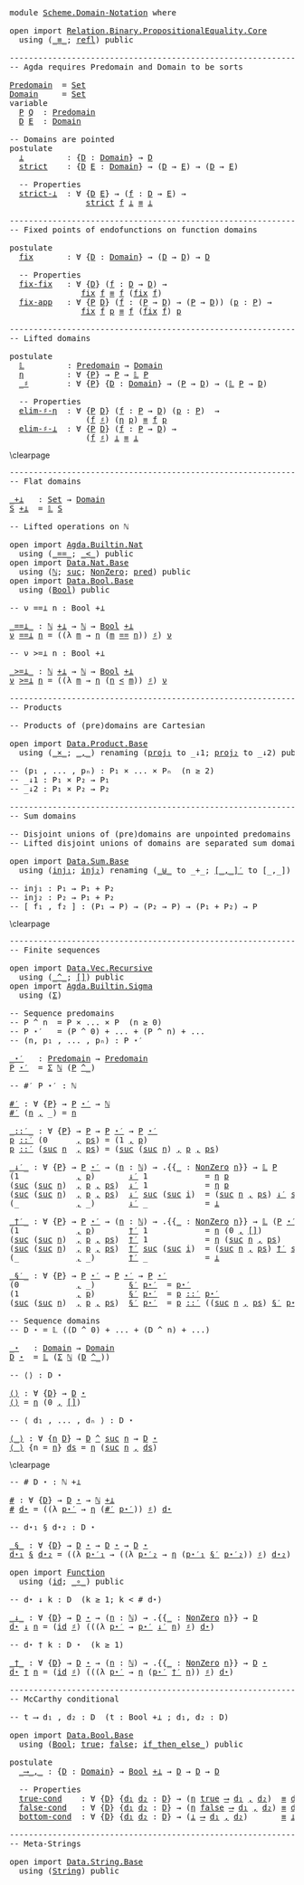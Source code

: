 <pre class="Agda">
<a id="14" class="Keyword">module</a> <a id="21" href="Scheme.Domain-Notation.html" class="Module">Scheme.Domain-Notation</a> <a id="44" class="Keyword">where</a>

<a id="51" class="Keyword">open</a> <a id="56" class="Keyword">import</a> <a id="63" href="Relation.Binary.PropositionalEquality.Core.html" class="Module">Relation.Binary.PropositionalEquality.Core</a>
  <a id="108" class="Keyword">using</a> <a id="114" class="Symbol">(</a><a id="115" href="Agda.Builtin.Equality.html#150" class="Datatype Operator">_≡_</a><a id="118" class="Symbol">;</a> <a id="120" href="Agda.Builtin.Equality.html#207" class="InductiveConstructor">refl</a><a id="124" class="Symbol">)</a> <a id="126" class="Keyword">public</a>

<a id="134" class="Comment">------------------------------------------------------------------------</a>
<a id="207" class="Comment">-- Agda requires Predomain and Domain to be sorts</a>

<a id="Predomain"></a><a id="258" href="Scheme.Domain-Notation.html#258" class="Function">Predomain</a>  <a id="269" class="Symbol">=</a> <a id="271" href="Agda.Primitive.html#388" class="Primitive">Set</a>
<a id="Domain"></a><a id="275" href="Scheme.Domain-Notation.html#275" class="Function">Domain</a>     <a id="286" class="Symbol">=</a> <a id="288" href="Agda.Primitive.html#388" class="Primitive">Set</a>
<a id="292" class="Keyword">variable</a>
  <a id="303" href="Scheme.Domain-Notation.html#303" class="Generalizable">P</a> <a id="305" href="Scheme.Domain-Notation.html#305" class="Generalizable">Q</a>  <a id="308" class="Symbol">:</a> <a id="310" href="Scheme.Domain-Notation.html#258" class="Function">Predomain</a>
  <a id="322" href="Scheme.Domain-Notation.html#322" class="Generalizable">D</a> <a id="324" href="Scheme.Domain-Notation.html#324" class="Generalizable">E</a>  <a id="327" class="Symbol">:</a> <a id="329" href="Scheme.Domain-Notation.html#275" class="Function">Domain</a>

<a id="337" class="Comment">-- Domains are pointed</a>
<a id="360" class="Keyword">postulate</a>
  <a id="⊥"></a><a id="372" href="Scheme.Domain-Notation.html#372" class="Postulate">⊥</a>         <a id="382" class="Symbol">:</a> <a id="384" class="Symbol">{</a><a id="385" href="Scheme.Domain-Notation.html#385" class="Bound">D</a> <a id="387" class="Symbol">:</a> <a id="389" href="Scheme.Domain-Notation.html#275" class="Function">Domain</a><a id="395" class="Symbol">}</a> <a id="397" class="Symbol">→</a> <a id="399" href="Scheme.Domain-Notation.html#385" class="Bound">D</a>
  <a id="strict"></a><a id="403" href="Scheme.Domain-Notation.html#403" class="Postulate">strict</a>    <a id="413" class="Symbol">:</a> <a id="415" class="Symbol">{</a><a id="416" href="Scheme.Domain-Notation.html#416" class="Bound">D</a> <a id="418" href="Scheme.Domain-Notation.html#418" class="Bound">E</a> <a id="420" class="Symbol">:</a> <a id="422" href="Scheme.Domain-Notation.html#275" class="Function">Domain</a><a id="428" class="Symbol">}</a> <a id="430" class="Symbol">→</a> <a id="432" class="Symbol">(</a><a id="433" href="Scheme.Domain-Notation.html#416" class="Bound">D</a> <a id="435" class="Symbol">→</a> <a id="437" href="Scheme.Domain-Notation.html#418" class="Bound">E</a><a id="438" class="Symbol">)</a> <a id="440" class="Symbol">→</a> <a id="442" class="Symbol">(</a><a id="443" href="Scheme.Domain-Notation.html#416" class="Bound">D</a> <a id="445" class="Symbol">→</a> <a id="447" href="Scheme.Domain-Notation.html#418" class="Bound">E</a><a id="448" class="Symbol">)</a>

  <a id="453" class="Comment">-- Properties</a>
  <a id="strict-⊥"></a><a id="469" href="Scheme.Domain-Notation.html#469" class="Postulate">strict-⊥</a>  <a id="479" class="Symbol">:</a> <a id="481" class="Symbol">∀</a> <a id="483" class="Symbol">{</a><a id="484" href="Scheme.Domain-Notation.html#484" class="Bound">D</a> <a id="486" href="Scheme.Domain-Notation.html#486" class="Bound">E</a><a id="487" class="Symbol">}</a> <a id="489" class="Symbol">→</a> <a id="491" class="Symbol">(</a><a id="492" href="Scheme.Domain-Notation.html#492" class="Bound">f</a> <a id="494" class="Symbol">:</a> <a id="496" href="Scheme.Domain-Notation.html#484" class="Bound">D</a> <a id="498" class="Symbol">→</a> <a id="500" href="Scheme.Domain-Notation.html#486" class="Bound">E</a><a id="501" class="Symbol">)</a> <a id="503" class="Symbol">→</a>
                <a id="521" href="Scheme.Domain-Notation.html#403" class="Postulate">strict</a> <a id="528" href="Scheme.Domain-Notation.html#492" class="Bound">f</a> <a id="530" href="Scheme.Domain-Notation.html#372" class="Postulate">⊥</a> <a id="532" href="Agda.Builtin.Equality.html#150" class="Datatype Operator">≡</a> <a id="534" href="Scheme.Domain-Notation.html#372" class="Postulate">⊥</a>

<a id="537" class="Comment">------------------------------------------------------------------------</a>
<a id="610" class="Comment">-- Fixed points of endofunctions on function domains</a>

<a id="664" class="Keyword">postulate</a>
  <a id="fix"></a><a id="676" href="Scheme.Domain-Notation.html#676" class="Postulate">fix</a>       <a id="686" class="Symbol">:</a> <a id="688" class="Symbol">∀</a> <a id="690" class="Symbol">{</a><a id="691" href="Scheme.Domain-Notation.html#691" class="Bound">D</a> <a id="693" class="Symbol">:</a> <a id="695" href="Scheme.Domain-Notation.html#275" class="Function">Domain</a><a id="701" class="Symbol">}</a> <a id="703" class="Symbol">→</a> <a id="705" class="Symbol">(</a><a id="706" href="Scheme.Domain-Notation.html#691" class="Bound">D</a> <a id="708" class="Symbol">→</a> <a id="710" href="Scheme.Domain-Notation.html#691" class="Bound">D</a><a id="711" class="Symbol">)</a> <a id="713" class="Symbol">→</a> <a id="715" href="Scheme.Domain-Notation.html#691" class="Bound">D</a>

  <a id="720" class="Comment">-- Properties</a>
  <a id="fix-fix"></a><a id="736" href="Scheme.Domain-Notation.html#736" class="Postulate">fix-fix</a>   <a id="746" class="Symbol">:</a> <a id="748" class="Symbol">∀</a> <a id="750" class="Symbol">{</a><a id="751" href="Scheme.Domain-Notation.html#751" class="Bound">D</a><a id="752" class="Symbol">}</a> <a id="754" class="Symbol">(</a><a id="755" href="Scheme.Domain-Notation.html#755" class="Bound">f</a> <a id="757" class="Symbol">:</a> <a id="759" href="Scheme.Domain-Notation.html#751" class="Bound">D</a> <a id="761" class="Symbol">→</a> <a id="763" href="Scheme.Domain-Notation.html#751" class="Bound">D</a><a id="764" class="Symbol">)</a> <a id="766" class="Symbol">→</a>
               <a id="783" href="Scheme.Domain-Notation.html#676" class="Postulate">fix</a> <a id="787" href="Scheme.Domain-Notation.html#755" class="Bound">f</a> <a id="789" href="Agda.Builtin.Equality.html#150" class="Datatype Operator">≡</a> <a id="791" href="Scheme.Domain-Notation.html#755" class="Bound">f</a> <a id="793" class="Symbol">(</a><a id="794" href="Scheme.Domain-Notation.html#676" class="Postulate">fix</a> <a id="798" href="Scheme.Domain-Notation.html#755" class="Bound">f</a><a id="799" class="Symbol">)</a>
  <a id="fix-app"></a><a id="803" href="Scheme.Domain-Notation.html#803" class="Postulate">fix-app</a>   <a id="813" class="Symbol">:</a> <a id="815" class="Symbol">∀</a> <a id="817" class="Symbol">{</a><a id="818" href="Scheme.Domain-Notation.html#818" class="Bound">P</a> <a id="820" href="Scheme.Domain-Notation.html#820" class="Bound">D</a><a id="821" class="Symbol">}</a> <a id="823" class="Symbol">(</a><a id="824" href="Scheme.Domain-Notation.html#824" class="Bound">f</a> <a id="826" class="Symbol">:</a> <a id="828" class="Symbol">(</a><a id="829" href="Scheme.Domain-Notation.html#818" class="Bound">P</a> <a id="831" class="Symbol">→</a> <a id="833" href="Scheme.Domain-Notation.html#820" class="Bound">D</a><a id="834" class="Symbol">)</a> <a id="836" class="Symbol">→</a> <a id="838" class="Symbol">(</a><a id="839" href="Scheme.Domain-Notation.html#818" class="Bound">P</a> <a id="841" class="Symbol">→</a> <a id="843" href="Scheme.Domain-Notation.html#820" class="Bound">D</a><a id="844" class="Symbol">))</a> <a id="847" class="Symbol">(</a><a id="848" href="Scheme.Domain-Notation.html#848" class="Bound">p</a> <a id="850" class="Symbol">:</a> <a id="852" href="Scheme.Domain-Notation.html#818" class="Bound">P</a><a id="853" class="Symbol">)</a> <a id="855" class="Symbol">→</a>
               <a id="872" href="Scheme.Domain-Notation.html#676" class="Postulate">fix</a> <a id="876" href="Scheme.Domain-Notation.html#824" class="Bound">f</a> <a id="878" href="Scheme.Domain-Notation.html#848" class="Bound">p</a> <a id="880" href="Agda.Builtin.Equality.html#150" class="Datatype Operator">≡</a> <a id="882" href="Scheme.Domain-Notation.html#824" class="Bound">f</a> <a id="884" class="Symbol">(</a><a id="885" href="Scheme.Domain-Notation.html#676" class="Postulate">fix</a> <a id="889" href="Scheme.Domain-Notation.html#824" class="Bound">f</a><a id="890" class="Symbol">)</a> <a id="892" href="Scheme.Domain-Notation.html#848" class="Bound">p</a>

<a id="895" class="Comment">------------------------------------------------------------------------</a>
<a id="968" class="Comment">-- Lifted domains</a>

<a id="987" class="Keyword">postulate</a>
  <a id="𝕃"></a><a id="999" href="Scheme.Domain-Notation.html#999" class="Postulate">𝕃</a>         <a id="1009" class="Symbol">:</a> <a id="1011" href="Scheme.Domain-Notation.html#258" class="Function">Predomain</a> <a id="1021" class="Symbol">→</a> <a id="1023" href="Scheme.Domain-Notation.html#275" class="Function">Domain</a>
  <a id="η"></a><a id="1032" href="Scheme.Domain-Notation.html#1032" class="Postulate">η</a>         <a id="1042" class="Symbol">:</a> <a id="1044" class="Symbol">∀</a> <a id="1046" class="Symbol">{</a><a id="1047" href="Scheme.Domain-Notation.html#1047" class="Bound">P</a><a id="1048" class="Symbol">}</a> <a id="1050" class="Symbol">→</a> <a id="1052" href="Scheme.Domain-Notation.html#1047" class="Bound">P</a> <a id="1054" class="Symbol">→</a> <a id="1056" href="Scheme.Domain-Notation.html#999" class="Postulate">𝕃</a> <a id="1058" href="Scheme.Domain-Notation.html#1047" class="Bound">P</a>
  <a id="_♯"></a><a id="1062" href="Scheme.Domain-Notation.html#1062" class="Postulate Operator">_♯</a>        <a id="1072" class="Symbol">:</a> <a id="1074" class="Symbol">∀</a> <a id="1076" class="Symbol">{</a><a id="1077" href="Scheme.Domain-Notation.html#1077" class="Bound">P</a><a id="1078" class="Symbol">}</a> <a id="1080" class="Symbol">{</a><a id="1081" href="Scheme.Domain-Notation.html#1081" class="Bound">D</a> <a id="1083" class="Symbol">:</a> <a id="1085" href="Scheme.Domain-Notation.html#275" class="Function">Domain</a><a id="1091" class="Symbol">}</a> <a id="1093" class="Symbol">→</a> <a id="1095" class="Symbol">(</a><a id="1096" href="Scheme.Domain-Notation.html#1077" class="Bound">P</a> <a id="1098" class="Symbol">→</a> <a id="1100" href="Scheme.Domain-Notation.html#1081" class="Bound">D</a><a id="1101" class="Symbol">)</a> <a id="1103" class="Symbol">→</a> <a id="1105" class="Symbol">(</a><a id="1106" href="Scheme.Domain-Notation.html#999" class="Postulate">𝕃</a> <a id="1108" href="Scheme.Domain-Notation.html#1077" class="Bound">P</a> <a id="1110" class="Symbol">→</a> <a id="1112" href="Scheme.Domain-Notation.html#1081" class="Bound">D</a><a id="1113" class="Symbol">)</a>

  <a id="1118" class="Comment">-- Properties</a>
  <a id="elim-♯-η"></a><a id="1134" href="Scheme.Domain-Notation.html#1134" class="Postulate">elim-♯-η</a>  <a id="1144" class="Symbol">:</a> <a id="1146" class="Symbol">∀</a> <a id="1148" class="Symbol">{</a><a id="1149" href="Scheme.Domain-Notation.html#1149" class="Bound">P</a> <a id="1151" href="Scheme.Domain-Notation.html#1151" class="Bound">D</a><a id="1152" class="Symbol">}</a> <a id="1154" class="Symbol">(</a><a id="1155" href="Scheme.Domain-Notation.html#1155" class="Bound">f</a> <a id="1157" class="Symbol">:</a> <a id="1159" href="Scheme.Domain-Notation.html#1149" class="Bound">P</a> <a id="1161" class="Symbol">→</a> <a id="1163" href="Scheme.Domain-Notation.html#1151" class="Bound">D</a><a id="1164" class="Symbol">)</a> <a id="1166" class="Symbol">(</a><a id="1167" href="Scheme.Domain-Notation.html#1167" class="Bound">p</a> <a id="1169" class="Symbol">:</a> <a id="1171" href="Scheme.Domain-Notation.html#1149" class="Bound">P</a><a id="1172" class="Symbol">)</a>  <a id="1175" class="Symbol">→</a>
                <a id="1193" class="Symbol">(</a><a id="1194" href="Scheme.Domain-Notation.html#1155" class="Bound">f</a> <a id="1196" href="Scheme.Domain-Notation.html#1062" class="Postulate Operator">♯</a><a id="1197" class="Symbol">)</a> <a id="1199" class="Symbol">(</a><a id="1200" href="Scheme.Domain-Notation.html#1032" class="Postulate">η</a> <a id="1202" href="Scheme.Domain-Notation.html#1167" class="Bound">p</a><a id="1203" class="Symbol">)</a> <a id="1205" href="Agda.Builtin.Equality.html#150" class="Datatype Operator">≡</a> <a id="1207" href="Scheme.Domain-Notation.html#1155" class="Bound">f</a> <a id="1209" href="Scheme.Domain-Notation.html#1167" class="Bound">p</a>
  <a id="elim-♯-⊥"></a><a id="1213" href="Scheme.Domain-Notation.html#1213" class="Postulate">elim-♯-⊥</a>  <a id="1223" class="Symbol">:</a> <a id="1225" class="Symbol">∀</a> <a id="1227" class="Symbol">{</a><a id="1228" href="Scheme.Domain-Notation.html#1228" class="Bound">P</a> <a id="1230" href="Scheme.Domain-Notation.html#1230" class="Bound">D</a><a id="1231" class="Symbol">}</a> <a id="1233" class="Symbol">(</a><a id="1234" href="Scheme.Domain-Notation.html#1234" class="Bound">f</a> <a id="1236" class="Symbol">:</a> <a id="1238" href="Scheme.Domain-Notation.html#1228" class="Bound">P</a> <a id="1240" class="Symbol">→</a> <a id="1242" href="Scheme.Domain-Notation.html#1230" class="Bound">D</a><a id="1243" class="Symbol">)</a> <a id="1245" class="Symbol">→</a>
                <a id="1263" class="Symbol">(</a><a id="1264" href="Scheme.Domain-Notation.html#1234" class="Bound">f</a> <a id="1266" href="Scheme.Domain-Notation.html#1062" class="Postulate Operator">♯</a><a id="1267" class="Symbol">)</a> <a id="1269" href="Scheme.Domain-Notation.html#372" class="Postulate">⊥</a> <a id="1271" href="Agda.Builtin.Equality.html#150" class="Datatype Operator">≡</a> <a id="1273" href="Scheme.Domain-Notation.html#372" class="Postulate">⊥</a>
</pre>
\clearpage
<pre class="Agda">
<a id="1310" class="Comment">------------------------------------------------------------------------</a>
<a id="1383" class="Comment">-- Flat domains</a>

<a id="_+⊥"></a><a id="1400" href="Scheme.Domain-Notation.html#1400" class="Function Operator">_+⊥</a>   <a id="1406" class="Symbol">:</a> <a id="1408" href="Agda.Primitive.html#388" class="Primitive">Set</a> <a id="1412" class="Symbol">→</a> <a id="1414" href="Scheme.Domain-Notation.html#275" class="Function">Domain</a>
<a id="1421" href="Scheme.Domain-Notation.html#1421" class="Bound">S</a> <a id="1423" href="Scheme.Domain-Notation.html#1400" class="Function Operator">+⊥</a>  <a id="1427" class="Symbol">=</a> <a id="1429" href="Scheme.Domain-Notation.html#999" class="Postulate">𝕃</a> <a id="1431" href="Scheme.Domain-Notation.html#1421" class="Bound">S</a>

<a id="1434" class="Comment">-- Lifted operations on ℕ</a>

<a id="1461" class="Keyword">open</a> <a id="1466" class="Keyword">import</a> <a id="1473" href="Agda.Builtin.Nat.html" class="Module">Agda.Builtin.Nat</a>
  <a id="1492" class="Keyword">using</a> <a id="1498" class="Symbol">(</a><a id="1499" href="Agda.Builtin.Nat.html#631" class="Primitive Operator">_==_</a><a id="1503" class="Symbol">;</a> <a id="1505" href="Agda.Builtin.Nat.html#757" class="Primitive Operator">_&lt;_</a><a id="1508" class="Symbol">)</a> <a id="1510" class="Keyword">public</a>
<a id="1517" class="Keyword">open</a> <a id="1522" class="Keyword">import</a> <a id="1529" href="Data.Nat.Base.html" class="Module">Data.Nat.Base</a>
  <a id="1545" class="Keyword">using</a> <a id="1551" class="Symbol">(</a><a id="1552" href="Agda.Builtin.Nat.html#203" class="Datatype">ℕ</a><a id="1553" class="Symbol">;</a> <a id="1555" href="Agda.Builtin.Nat.html#234" class="InductiveConstructor">suc</a><a id="1558" class="Symbol">;</a> <a id="1560" href="Data.Nat.Base.html#3266" class="Record">NonZero</a><a id="1567" class="Symbol">;</a> <a id="1569" href="Data.Nat.Base.html#5272" class="Function">pred</a><a id="1573" class="Symbol">)</a> <a id="1575" class="Keyword">public</a>
<a id="1582" class="Keyword">open</a> <a id="1587" class="Keyword">import</a> <a id="1594" href="Data.Bool.Base.html" class="Module">Data.Bool.Base</a>
  <a id="1611" class="Keyword">using</a> <a id="1617" class="Symbol">(</a><a id="1618" href="Agda.Builtin.Bool.html#173" class="Datatype">Bool</a><a id="1622" class="Symbol">)</a> <a id="1624" class="Keyword">public</a>

<a id="1632" class="Comment">-- ν ==⊥ n : Bool +⊥</a>

<a id="_==⊥_"></a><a id="1654" href="Scheme.Domain-Notation.html#1654" class="Function Operator">_==⊥_</a> <a id="1660" class="Symbol">:</a> <a id="1662" href="Agda.Builtin.Nat.html#203" class="Datatype">ℕ</a> <a id="1664" href="Scheme.Domain-Notation.html#1400" class="Function Operator">+⊥</a> <a id="1667" class="Symbol">→</a> <a id="1669" href="Agda.Builtin.Nat.html#203" class="Datatype">ℕ</a> <a id="1671" class="Symbol">→</a> <a id="1673" href="Agda.Builtin.Bool.html#173" class="Datatype">Bool</a> <a id="1678" href="Scheme.Domain-Notation.html#1400" class="Function Operator">+⊥</a>
<a id="1681" href="Scheme.Domain-Notation.html#1681" class="Bound">ν</a> <a id="1683" href="Scheme.Domain-Notation.html#1654" class="Function Operator">==⊥</a> <a id="1687" href="Scheme.Domain-Notation.html#1687" class="Bound">n</a> <a id="1689" class="Symbol">=</a> <a id="1691" class="Symbol">((λ</a> <a id="1695" href="Scheme.Domain-Notation.html#1695" class="Bound">m</a> <a id="1697" class="Symbol">→</a> <a id="1699" href="Scheme.Domain-Notation.html#1032" class="Postulate">η</a> <a id="1701" class="Symbol">(</a><a id="1702" href="Scheme.Domain-Notation.html#1695" class="Bound">m</a> <a id="1704" href="Agda.Builtin.Nat.html#631" class="Primitive Operator">==</a> <a id="1707" href="Scheme.Domain-Notation.html#1687" class="Bound">n</a><a id="1708" class="Symbol">))</a> <a id="1711" href="Scheme.Domain-Notation.html#1062" class="Postulate Operator">♯</a><a id="1712" class="Symbol">)</a> <a id="1714" href="Scheme.Domain-Notation.html#1681" class="Bound">ν</a>

<a id="1717" class="Comment">-- ν &gt;=⊥ n : Bool +⊥</a>

<a id="_&gt;=⊥_"></a><a id="1739" href="Scheme.Domain-Notation.html#1739" class="Function Operator">_&gt;=⊥_</a> <a id="1745" class="Symbol">:</a> <a id="1747" href="Agda.Builtin.Nat.html#203" class="Datatype">ℕ</a> <a id="1749" href="Scheme.Domain-Notation.html#1400" class="Function Operator">+⊥</a> <a id="1752" class="Symbol">→</a> <a id="1754" href="Agda.Builtin.Nat.html#203" class="Datatype">ℕ</a> <a id="1756" class="Symbol">→</a> <a id="1758" href="Agda.Builtin.Bool.html#173" class="Datatype">Bool</a> <a id="1763" href="Scheme.Domain-Notation.html#1400" class="Function Operator">+⊥</a>
<a id="1766" href="Scheme.Domain-Notation.html#1766" class="Bound">ν</a> <a id="1768" href="Scheme.Domain-Notation.html#1739" class="Function Operator">&gt;=⊥</a> <a id="1772" href="Scheme.Domain-Notation.html#1772" class="Bound">n</a> <a id="1774" class="Symbol">=</a> <a id="1776" class="Symbol">((λ</a> <a id="1780" href="Scheme.Domain-Notation.html#1780" class="Bound">m</a> <a id="1782" class="Symbol">→</a> <a id="1784" href="Scheme.Domain-Notation.html#1032" class="Postulate">η</a> <a id="1786" class="Symbol">(</a><a id="1787" href="Scheme.Domain-Notation.html#1772" class="Bound">n</a> <a id="1789" href="Agda.Builtin.Nat.html#757" class="Primitive Operator">&lt;</a> <a id="1791" href="Scheme.Domain-Notation.html#1780" class="Bound">m</a><a id="1792" class="Symbol">))</a> <a id="1795" href="Scheme.Domain-Notation.html#1062" class="Postulate Operator">♯</a><a id="1796" class="Symbol">)</a> <a id="1798" href="Scheme.Domain-Notation.html#1766" class="Bound">ν</a>

<a id="1801" class="Comment">------------------------------------------------------------------------</a>
<a id="1874" class="Comment">-- Products</a>

<a id="1887" class="Comment">-- Products of (pre)domains are Cartesian</a>

<a id="1930" class="Keyword">open</a> <a id="1935" class="Keyword">import</a> <a id="1942" href="Data.Product.Base.html" class="Module">Data.Product.Base</a>
  <a id="1962" class="Keyword">using</a> <a id="1968" class="Symbol">(</a><a id="1969" href="Data.Product.Base.html#1618" class="Function Operator">_×_</a><a id="1972" class="Symbol">;</a> <a id="1974" href="Agda.Builtin.Sigma.html#235" class="InductiveConstructor Operator">_,_</a><a id="1977" class="Symbol">)</a> <a id="1979" class="Keyword">renaming</a> <a id="1988" class="Symbol">(</a><a id="1989" href="Data.Product.Base.html#636" class="Field">proj₁</a> <a id="1995" class="Symbol">to</a> <a id="1998" class="Field">_↓1</a><a id="2001" class="Symbol">;</a> <a id="2003" href="Data.Product.Base.html#650" class="Field">proj₂</a> <a id="2009" class="Symbol">to</a> <a id="2012" class="Field">_↓2</a><a id="2015" class="Symbol">)</a> <a id="2017" class="Keyword">public</a>

<a id="2025" class="Comment">-- (p₁ , ... , pₙ) : P₁ × ... × Pₙ  (n ≥ 2)</a>
<a id="2069" class="Comment">-- _↓1 : P₁ × P₂ → P₁</a>
<a id="2091" class="Comment">-- _↓2 : P₁ × P₂ → P₂</a>

<a id="2114" class="Comment">------------------------------------------------------------------------</a>
<a id="2187" class="Comment">-- Sum domains</a>

<a id="2203" class="Comment">-- Disjoint unions of (pre)domains are unpointed predomains</a>
<a id="2263" class="Comment">-- Lifted disjoint unions of domains are separated sum domains</a>

<a id="2327" class="Keyword">open</a> <a id="2332" class="Keyword">import</a> <a id="2339" href="Data.Sum.Base.html" class="Module">Data.Sum.Base</a>
  <a id="2355" class="Keyword">using</a> <a id="2361" class="Symbol">(</a><a id="2362" href="Data.Sum.Base.html#675" class="InductiveConstructor">inj₁</a><a id="2366" class="Symbol">;</a> <a id="2368" href="Data.Sum.Base.html#700" class="InductiveConstructor">inj₂</a><a id="2372" class="Symbol">)</a> <a id="2374" class="Keyword">renaming</a> <a id="2383" class="Symbol">(</a><a id="2384" href="Data.Sum.Base.html#625" class="Datatype Operator">_⊎_</a> <a id="2388" class="Symbol">to</a> <a id="2391" class="Datatype Operator">_+_</a><a id="2394" class="Symbol">;</a> <a id="2396" href="Data.Sum.Base.html#980" class="Function Operator">[_,_]′</a> <a id="2403" class="Symbol">to</a> <a id="2406" class="Function Operator">[_,_]</a><a id="2411" class="Symbol">)</a> <a id="2413" class="Keyword">public</a>

<a id="2421" class="Comment">-- inj₁ : P₁ → P₁ + P₂</a>
<a id="2444" class="Comment">-- inj₂ : P₂ → P₁ + P₂</a>
<a id="2467" class="Comment">-- [ f₁ , f₂ ] : (P₁ → P) → (P₂ → P) → (P₁ + P₂) → P</a>
</pre>
\clearpage
<pre class="Agda">
<a id="2555" class="Comment">------------------------------------------------------------------------</a>
<a id="2628" class="Comment">-- Finite sequences</a>

<a id="2649" class="Keyword">open</a> <a id="2654" class="Keyword">import</a> <a id="2661" href="Data.Vec.Recursive.html" class="Module">Data.Vec.Recursive</a>
  <a id="2682" class="Keyword">using</a> <a id="2688" class="Symbol">(</a><a id="2689" href="Data.Vec.Recursive.html#1962" class="Function Operator">_^_</a><a id="2692" class="Symbol">;</a> <a id="2694" href="Data.Vec.Recursive.html#2053" class="InductiveConstructor">[]</a><a id="2696" class="Symbol">)</a> <a id="2698" class="Keyword">public</a>
<a id="2705" class="Keyword">open</a> <a id="2710" class="Keyword">import</a> <a id="2717" href="Agda.Builtin.Sigma.html" class="Module">Agda.Builtin.Sigma</a>
  <a id="2738" class="Keyword">using</a> <a id="2744" class="Symbol">(</a><a id="2745" href="Agda.Builtin.Sigma.html#165" class="Record">Σ</a><a id="2746" class="Symbol">)</a>

<a id="2749" class="Comment">-- Sequence predomains</a>
<a id="2772" class="Comment">-- P ^ n  = P × ... × P  (n ≥ 0)</a>
<a id="2805" class="Comment">-- P ⋆′   = (P ^ 0) + ... + (P ^ n) + ...</a>
<a id="2847" class="Comment">-- (n, p₁ , ... , pₙ) : P ⋆′</a>

<a id="_⋆′"></a><a id="2877" href="Scheme.Domain-Notation.html#2877" class="Function Operator">_⋆′</a>   <a id="2883" class="Symbol">:</a> <a id="2885" href="Scheme.Domain-Notation.html#258" class="Function">Predomain</a> <a id="2895" class="Symbol">→</a> <a id="2897" href="Scheme.Domain-Notation.html#258" class="Function">Predomain</a>
<a id="2907" href="Scheme.Domain-Notation.html#2907" class="Bound">P</a> <a id="2909" href="Scheme.Domain-Notation.html#2877" class="Function Operator">⋆′</a>  <a id="2913" class="Symbol">=</a> <a id="2915" href="Agda.Builtin.Sigma.html#165" class="Record">Σ</a> <a id="2917" href="Agda.Builtin.Nat.html#203" class="Datatype">ℕ</a> <a id="2919" class="Symbol">(</a><a id="2920" href="Scheme.Domain-Notation.html#2907" class="Bound">P</a> <a id="2922" href="Data.Vec.Recursive.html#1962" class="Function Operator">^_</a><a id="2924" class="Symbol">)</a>

<a id="2927" class="Comment">-- #′ P ⋆′ : ℕ</a>

<a id="#′"></a><a id="2943" href="Scheme.Domain-Notation.html#2943" class="Function">#′</a> <a id="2946" class="Symbol">:</a> <a id="2948" class="Symbol">∀</a> <a id="2950" class="Symbol">{</a><a id="2951" href="Scheme.Domain-Notation.html#2951" class="Bound">P</a><a id="2952" class="Symbol">}</a> <a id="2954" class="Symbol">→</a> <a id="2956" href="Scheme.Domain-Notation.html#2951" class="Bound">P</a> <a id="2958" href="Scheme.Domain-Notation.html#2877" class="Function Operator">⋆′</a> <a id="2961" class="Symbol">→</a> <a id="2963" href="Agda.Builtin.Nat.html#203" class="Datatype">ℕ</a>
<a id="2965" href="Scheme.Domain-Notation.html#2943" class="Function">#′</a> <a id="2968" class="Symbol">(</a><a id="2969" href="Scheme.Domain-Notation.html#2969" class="Bound">n</a> <a id="2971" href="Agda.Builtin.Sigma.html#235" class="InductiveConstructor Operator">,</a> <a id="2973" class="Symbol">_)</a> <a id="2976" class="Symbol">=</a> <a id="2978" href="Scheme.Domain-Notation.html#2969" class="Bound">n</a>

<a id="_::′_"></a><a id="2981" href="Scheme.Domain-Notation.html#2981" class="Function Operator">_::′_</a> <a id="2987" class="Symbol">:</a> <a id="2989" class="Symbol">∀</a> <a id="2991" class="Symbol">{</a><a id="2992" href="Scheme.Domain-Notation.html#2992" class="Bound">P</a><a id="2993" class="Symbol">}</a> <a id="2995" class="Symbol">→</a> <a id="2997" href="Scheme.Domain-Notation.html#2992" class="Bound">P</a> <a id="2999" class="Symbol">→</a> <a id="3001" href="Scheme.Domain-Notation.html#2992" class="Bound">P</a> <a id="3003" href="Scheme.Domain-Notation.html#2877" class="Function Operator">⋆′</a> <a id="3006" class="Symbol">→</a> <a id="3008" href="Scheme.Domain-Notation.html#2992" class="Bound">P</a> <a id="3010" href="Scheme.Domain-Notation.html#2877" class="Function Operator">⋆′</a>
<a id="3013" href="Scheme.Domain-Notation.html#3013" class="Bound">p</a> <a id="3015" href="Scheme.Domain-Notation.html#2981" class="Function Operator">::′</a> <a id="3019" class="Symbol">(</a><a id="3020" class="Number">0</a>      <a id="3027" href="Agda.Builtin.Sigma.html#235" class="InductiveConstructor Operator">,</a> <a id="3029" href="Scheme.Domain-Notation.html#3029" class="Bound">ps</a><a id="3031" class="Symbol">)</a> <a id="3033" class="Symbol">=</a> <a id="3035" class="Symbol">(</a><a id="3036" class="Number">1</a> <a id="3038" href="Agda.Builtin.Sigma.html#235" class="InductiveConstructor Operator">,</a> <a id="3040" href="Scheme.Domain-Notation.html#3013" class="Bound">p</a><a id="3041" class="Symbol">)</a>
<a id="3043" href="Scheme.Domain-Notation.html#3043" class="Bound">p</a> <a id="3045" href="Scheme.Domain-Notation.html#2981" class="Function Operator">::′</a> <a id="3049" class="Symbol">(</a><a id="3050" href="Agda.Builtin.Nat.html#234" class="InductiveConstructor">suc</a> <a id="3054" href="Scheme.Domain-Notation.html#3054" class="Bound">n</a>  <a id="3057" href="Agda.Builtin.Sigma.html#235" class="InductiveConstructor Operator">,</a> <a id="3059" href="Scheme.Domain-Notation.html#3059" class="Bound">ps</a><a id="3061" class="Symbol">)</a> <a id="3063" class="Symbol">=</a> <a id="3065" class="Symbol">(</a><a id="3066" href="Agda.Builtin.Nat.html#234" class="InductiveConstructor">suc</a> <a id="3070" class="Symbol">(</a><a id="3071" href="Agda.Builtin.Nat.html#234" class="InductiveConstructor">suc</a> <a id="3075" href="Scheme.Domain-Notation.html#3054" class="Bound">n</a><a id="3076" class="Symbol">)</a> <a id="3078" href="Agda.Builtin.Sigma.html#235" class="InductiveConstructor Operator">,</a> <a id="3080" href="Scheme.Domain-Notation.html#3043" class="Bound">p</a> <a id="3082" href="Agda.Builtin.Sigma.html#235" class="InductiveConstructor Operator">,</a> <a id="3084" href="Scheme.Domain-Notation.html#3059" class="Bound">ps</a><a id="3086" class="Symbol">)</a>

<a id="_↓′_"></a><a id="3089" href="Scheme.Domain-Notation.html#3089" class="Function Operator">_↓′_</a> <a id="3094" class="Symbol">:</a> <a id="3096" class="Symbol">∀</a> <a id="3098" class="Symbol">{</a><a id="3099" href="Scheme.Domain-Notation.html#3099" class="Bound">P</a><a id="3100" class="Symbol">}</a> <a id="3102" class="Symbol">→</a> <a id="3104" href="Scheme.Domain-Notation.html#3099" class="Bound">P</a> <a id="3106" href="Scheme.Domain-Notation.html#2877" class="Function Operator">⋆′</a> <a id="3109" class="Symbol">→</a> <a id="3111" class="Symbol">(</a><a id="3112" href="Scheme.Domain-Notation.html#3112" class="Bound">n</a> <a id="3114" class="Symbol">:</a> <a id="3116" href="Agda.Builtin.Nat.html#203" class="Datatype">ℕ</a><a id="3117" class="Symbol">)</a> <a id="3119" class="Symbol">→</a> <a id="3121" class="Symbol">.{{</a><a id="3124" href="Scheme.Domain-Notation.html#3124" class="Bound">_</a> <a id="3126" class="Symbol">:</a> <a id="3128" href="Data.Nat.Base.html#3266" class="Record">NonZero</a> <a id="3136" href="Scheme.Domain-Notation.html#3112" class="Bound">n</a><a id="3137" class="Symbol">}}</a> <a id="3140" class="Symbol">→</a> <a id="3142" href="Scheme.Domain-Notation.html#999" class="Postulate">𝕃</a> <a id="3144" href="Scheme.Domain-Notation.html#3099" class="Bound">P</a>
<a id="3146" class="Symbol">(</a><a id="3147" class="Number">1</a>            <a id="3160" href="Agda.Builtin.Sigma.html#235" class="InductiveConstructor Operator">,</a> <a id="3162" href="Scheme.Domain-Notation.html#3162" class="Bound">p</a><a id="3163" class="Symbol">)</a>       <a id="3171" href="Scheme.Domain-Notation.html#3089" class="Function Operator">↓′</a> <a id="3174" class="Number">1</a>            <a id="3187" class="Symbol">=</a> <a id="3189" href="Scheme.Domain-Notation.html#1032" class="Postulate">η</a> <a id="3191" href="Scheme.Domain-Notation.html#3162" class="Bound">p</a>
<a id="3193" class="Symbol">(</a><a id="3194" href="Agda.Builtin.Nat.html#234" class="InductiveConstructor">suc</a> <a id="3198" class="Symbol">(</a><a id="3199" href="Agda.Builtin.Nat.html#234" class="InductiveConstructor">suc</a> <a id="3203" href="Scheme.Domain-Notation.html#3203" class="Bound">n</a><a id="3204" class="Symbol">)</a>  <a id="3207" href="Agda.Builtin.Sigma.html#235" class="InductiveConstructor Operator">,</a> <a id="3209" href="Scheme.Domain-Notation.html#3209" class="Bound">p</a> <a id="3211" href="Agda.Builtin.Sigma.html#235" class="InductiveConstructor Operator">,</a> <a id="3213" href="Scheme.Domain-Notation.html#3213" class="Bound">ps</a><a id="3215" class="Symbol">)</a>  <a id="3218" href="Scheme.Domain-Notation.html#3089" class="Function Operator">↓′</a> <a id="3221" class="Number">1</a>            <a id="3234" class="Symbol">=</a> <a id="3236" href="Scheme.Domain-Notation.html#1032" class="Postulate">η</a> <a id="3238" href="Scheme.Domain-Notation.html#3209" class="Bound">p</a>
<a id="3240" class="Symbol">(</a><a id="3241" href="Agda.Builtin.Nat.html#234" class="InductiveConstructor">suc</a> <a id="3245" class="Symbol">(</a><a id="3246" href="Agda.Builtin.Nat.html#234" class="InductiveConstructor">suc</a> <a id="3250" href="Scheme.Domain-Notation.html#3250" class="Bound">n</a><a id="3251" class="Symbol">)</a>  <a id="3254" href="Agda.Builtin.Sigma.html#235" class="InductiveConstructor Operator">,</a> <a id="3256" href="Scheme.Domain-Notation.html#3256" class="Bound">p</a> <a id="3258" href="Agda.Builtin.Sigma.html#235" class="InductiveConstructor Operator">,</a> <a id="3260" href="Scheme.Domain-Notation.html#3260" class="Bound">ps</a><a id="3262" class="Symbol">)</a>  <a id="3265" href="Scheme.Domain-Notation.html#3089" class="Function Operator">↓′</a> <a id="3268" href="Agda.Builtin.Nat.html#234" class="InductiveConstructor">suc</a> <a id="3272" class="Symbol">(</a><a id="3273" href="Agda.Builtin.Nat.html#234" class="InductiveConstructor">suc</a> <a id="3277" href="Scheme.Domain-Notation.html#3277" class="Bound">i</a><a id="3278" class="Symbol">)</a>  <a id="3281" class="Symbol">=</a> <a id="3283" class="Symbol">(</a><a id="3284" href="Agda.Builtin.Nat.html#234" class="InductiveConstructor">suc</a> <a id="3288" href="Scheme.Domain-Notation.html#3250" class="Bound">n</a> <a id="3290" href="Agda.Builtin.Sigma.html#235" class="InductiveConstructor Operator">,</a> <a id="3292" href="Scheme.Domain-Notation.html#3260" class="Bound">ps</a><a id="3294" class="Symbol">)</a> <a id="3296" href="Scheme.Domain-Notation.html#3089" class="Function Operator">↓′</a> <a id="3299" href="Agda.Builtin.Nat.html#234" class="InductiveConstructor">suc</a> <a id="3303" href="Scheme.Domain-Notation.html#3277" class="Bound">i</a>
<a id="3305" class="CatchallClause Symbol">(_</a><a id="3307" class="CatchallClause">            </a><a id="3319" href="Agda.Builtin.Sigma.html#235" class="CatchallClause InductiveConstructor Operator">,</a><a id="3320" class="CatchallClause"> </a><a id="3321" class="CatchallClause Symbol">_)</a><a id="3323" class="CatchallClause">       </a><a id="3330" href="Scheme.Domain-Notation.html#3089" class="CatchallClause Function Operator">↓′</a><a id="3332" class="CatchallClause"> </a><a id="3333" class="CatchallClause Symbol">_</a>            <a id="3346" class="Symbol">=</a> <a id="3348" href="Scheme.Domain-Notation.html#372" class="Postulate">⊥</a>

<a id="_†′_"></a><a id="3351" href="Scheme.Domain-Notation.html#3351" class="Function Operator">_†′_</a> <a id="3356" class="Symbol">:</a> <a id="3358" class="Symbol">∀</a> <a id="3360" class="Symbol">{</a><a id="3361" href="Scheme.Domain-Notation.html#3361" class="Bound">P</a><a id="3362" class="Symbol">}</a> <a id="3364" class="Symbol">→</a> <a id="3366" href="Scheme.Domain-Notation.html#3361" class="Bound">P</a> <a id="3368" href="Scheme.Domain-Notation.html#2877" class="Function Operator">⋆′</a> <a id="3371" class="Symbol">→</a> <a id="3373" class="Symbol">(</a><a id="3374" href="Scheme.Domain-Notation.html#3374" class="Bound">n</a> <a id="3376" class="Symbol">:</a> <a id="3378" href="Agda.Builtin.Nat.html#203" class="Datatype">ℕ</a><a id="3379" class="Symbol">)</a> <a id="3381" class="Symbol">→</a> <a id="3383" class="Symbol">.{{</a><a id="3386" href="Scheme.Domain-Notation.html#3386" class="Bound">_</a> <a id="3388" class="Symbol">:</a> <a id="3390" href="Data.Nat.Base.html#3266" class="Record">NonZero</a> <a id="3398" href="Scheme.Domain-Notation.html#3374" class="Bound">n</a><a id="3399" class="Symbol">}}</a> <a id="3402" class="Symbol">→</a> <a id="3404" href="Scheme.Domain-Notation.html#999" class="Postulate">𝕃</a> <a id="3406" class="Symbol">(</a><a id="3407" href="Scheme.Domain-Notation.html#3361" class="Bound">P</a> <a id="3409" href="Scheme.Domain-Notation.html#2877" class="Function Operator">⋆′</a><a id="3411" class="Symbol">)</a>
<a id="3413" class="Symbol">(</a><a id="3414" class="Number">1</a>            <a id="3427" href="Agda.Builtin.Sigma.html#235" class="InductiveConstructor Operator">,</a> <a id="3429" href="Scheme.Domain-Notation.html#3429" class="Bound">p</a><a id="3430" class="Symbol">)</a>       <a id="3438" href="Scheme.Domain-Notation.html#3351" class="Function Operator">†′</a> <a id="3441" class="Number">1</a>            <a id="3454" class="Symbol">=</a> <a id="3456" href="Scheme.Domain-Notation.html#1032" class="Postulate">η</a> <a id="3458" class="Symbol">(</a><a id="3459" class="Number">0</a> <a id="3461" href="Agda.Builtin.Sigma.html#235" class="InductiveConstructor Operator">,</a> <a id="3463" href="Data.Vec.Recursive.html#2053" class="InductiveConstructor">[]</a><a id="3465" class="Symbol">)</a>
<a id="3467" class="Symbol">(</a><a id="3468" href="Agda.Builtin.Nat.html#234" class="InductiveConstructor">suc</a> <a id="3472" class="Symbol">(</a><a id="3473" href="Agda.Builtin.Nat.html#234" class="InductiveConstructor">suc</a> <a id="3477" href="Scheme.Domain-Notation.html#3477" class="Bound">n</a><a id="3478" class="Symbol">)</a>  <a id="3481" href="Agda.Builtin.Sigma.html#235" class="InductiveConstructor Operator">,</a> <a id="3483" href="Scheme.Domain-Notation.html#3483" class="Bound">p</a> <a id="3485" href="Agda.Builtin.Sigma.html#235" class="InductiveConstructor Operator">,</a> <a id="3487" href="Scheme.Domain-Notation.html#3487" class="Bound">ps</a><a id="3489" class="Symbol">)</a>  <a id="3492" href="Scheme.Domain-Notation.html#3351" class="Function Operator">†′</a> <a id="3495" class="Number">1</a>            <a id="3508" class="Symbol">=</a> <a id="3510" href="Scheme.Domain-Notation.html#1032" class="Postulate">η</a> <a id="3512" class="Symbol">(</a><a id="3513" href="Agda.Builtin.Nat.html#234" class="InductiveConstructor">suc</a> <a id="3517" href="Scheme.Domain-Notation.html#3477" class="Bound">n</a> <a id="3519" href="Agda.Builtin.Sigma.html#235" class="InductiveConstructor Operator">,</a> <a id="3521" href="Scheme.Domain-Notation.html#3487" class="Bound">ps</a><a id="3523" class="Symbol">)</a>
<a id="3525" class="Symbol">(</a><a id="3526" href="Agda.Builtin.Nat.html#234" class="InductiveConstructor">suc</a> <a id="3530" class="Symbol">(</a><a id="3531" href="Agda.Builtin.Nat.html#234" class="InductiveConstructor">suc</a> <a id="3535" href="Scheme.Domain-Notation.html#3535" class="Bound">n</a><a id="3536" class="Symbol">)</a>  <a id="3539" href="Agda.Builtin.Sigma.html#235" class="InductiveConstructor Operator">,</a> <a id="3541" href="Scheme.Domain-Notation.html#3541" class="Bound">p</a> <a id="3543" href="Agda.Builtin.Sigma.html#235" class="InductiveConstructor Operator">,</a> <a id="3545" href="Scheme.Domain-Notation.html#3545" class="Bound">ps</a><a id="3547" class="Symbol">)</a>  <a id="3550" href="Scheme.Domain-Notation.html#3351" class="Function Operator">†′</a> <a id="3553" href="Agda.Builtin.Nat.html#234" class="InductiveConstructor">suc</a> <a id="3557" class="Symbol">(</a><a id="3558" href="Agda.Builtin.Nat.html#234" class="InductiveConstructor">suc</a> <a id="3562" href="Scheme.Domain-Notation.html#3562" class="Bound">i</a><a id="3563" class="Symbol">)</a>  <a id="3566" class="Symbol">=</a> <a id="3568" class="Symbol">(</a><a id="3569" href="Agda.Builtin.Nat.html#234" class="InductiveConstructor">suc</a> <a id="3573" href="Scheme.Domain-Notation.html#3535" class="Bound">n</a> <a id="3575" href="Agda.Builtin.Sigma.html#235" class="InductiveConstructor Operator">,</a> <a id="3577" href="Scheme.Domain-Notation.html#3545" class="Bound">ps</a><a id="3579" class="Symbol">)</a> <a id="3581" href="Scheme.Domain-Notation.html#3351" class="Function Operator">†′</a> <a id="3584" href="Agda.Builtin.Nat.html#234" class="InductiveConstructor">suc</a> <a id="3588" href="Scheme.Domain-Notation.html#3562" class="Bound">i</a>
<a id="3590" class="CatchallClause Symbol">(_</a><a id="3592" class="CatchallClause">            </a><a id="3604" href="Agda.Builtin.Sigma.html#235" class="CatchallClause InductiveConstructor Operator">,</a><a id="3605" class="CatchallClause"> </a><a id="3606" class="CatchallClause Symbol">_)</a><a id="3608" class="CatchallClause">       </a><a id="3615" href="Scheme.Domain-Notation.html#3351" class="CatchallClause Function Operator">†′</a><a id="3617" class="CatchallClause"> </a><a id="3618" class="CatchallClause Symbol">_</a>            <a id="3631" class="Symbol">=</a> <a id="3633" href="Scheme.Domain-Notation.html#372" class="Postulate">⊥</a>

<a id="_§′_"></a><a id="3636" href="Scheme.Domain-Notation.html#3636" class="Function Operator">_§′_</a> <a id="3641" class="Symbol">:</a> <a id="3643" class="Symbol">∀</a> <a id="3645" class="Symbol">{</a><a id="3646" href="Scheme.Domain-Notation.html#3646" class="Bound">P</a><a id="3647" class="Symbol">}</a> <a id="3649" class="Symbol">→</a> <a id="3651" href="Scheme.Domain-Notation.html#3646" class="Bound">P</a> <a id="3653" href="Scheme.Domain-Notation.html#2877" class="Function Operator">⋆′</a> <a id="3656" class="Symbol">→</a> <a id="3658" href="Scheme.Domain-Notation.html#3646" class="Bound">P</a> <a id="3660" href="Scheme.Domain-Notation.html#2877" class="Function Operator">⋆′</a> <a id="3663" class="Symbol">→</a> <a id="3665" href="Scheme.Domain-Notation.html#3646" class="Bound">P</a> <a id="3667" href="Scheme.Domain-Notation.html#2877" class="Function Operator">⋆′</a>
<a id="3670" class="Symbol">(</a><a id="3671" class="Number">0</a>            <a id="3684" href="Agda.Builtin.Sigma.html#235" class="InductiveConstructor Operator">,</a> <a id="3686" class="Symbol">_)</a>       <a id="3695" href="Scheme.Domain-Notation.html#3636" class="Function Operator">§′</a> <a id="3698" href="Scheme.Domain-Notation.html#3698" class="Bound">p⋆′</a>  <a id="3703" class="Symbol">=</a> <a id="3705" href="Scheme.Domain-Notation.html#3698" class="Bound">p⋆′</a>
<a id="3709" class="Symbol">(</a><a id="3710" class="Number">1</a>            <a id="3723" href="Agda.Builtin.Sigma.html#235" class="InductiveConstructor Operator">,</a> <a id="3725" href="Scheme.Domain-Notation.html#3725" class="Bound">p</a><a id="3726" class="Symbol">)</a>       <a id="3734" href="Scheme.Domain-Notation.html#3636" class="Function Operator">§′</a> <a id="3737" href="Scheme.Domain-Notation.html#3737" class="Bound">p⋆′</a>  <a id="3742" class="Symbol">=</a> <a id="3744" href="Scheme.Domain-Notation.html#3725" class="Bound">p</a> <a id="3746" href="Scheme.Domain-Notation.html#2981" class="Function Operator">::′</a> <a id="3750" href="Scheme.Domain-Notation.html#3737" class="Bound">p⋆′</a>
<a id="3754" class="Symbol">(</a><a id="3755" href="Agda.Builtin.Nat.html#234" class="InductiveConstructor">suc</a> <a id="3759" class="Symbol">(</a><a id="3760" href="Agda.Builtin.Nat.html#234" class="InductiveConstructor">suc</a> <a id="3764" href="Scheme.Domain-Notation.html#3764" class="Bound">n</a><a id="3765" class="Symbol">)</a>  <a id="3768" href="Agda.Builtin.Sigma.html#235" class="InductiveConstructor Operator">,</a> <a id="3770" href="Scheme.Domain-Notation.html#3770" class="Bound">p</a> <a id="3772" href="Agda.Builtin.Sigma.html#235" class="InductiveConstructor Operator">,</a> <a id="3774" href="Scheme.Domain-Notation.html#3774" class="Bound">ps</a><a id="3776" class="Symbol">)</a>  <a id="3779" href="Scheme.Domain-Notation.html#3636" class="Function Operator">§′</a> <a id="3782" href="Scheme.Domain-Notation.html#3782" class="Bound">p⋆′</a>  <a id="3787" class="Symbol">=</a> <a id="3789" href="Scheme.Domain-Notation.html#3770" class="Bound">p</a> <a id="3791" href="Scheme.Domain-Notation.html#2981" class="Function Operator">::′</a> <a id="3795" class="Symbol">((</a><a id="3797" href="Agda.Builtin.Nat.html#234" class="InductiveConstructor">suc</a> <a id="3801" href="Scheme.Domain-Notation.html#3764" class="Bound">n</a> <a id="3803" href="Agda.Builtin.Sigma.html#235" class="InductiveConstructor Operator">,</a> <a id="3805" href="Scheme.Domain-Notation.html#3774" class="Bound">ps</a><a id="3807" class="Symbol">)</a> <a id="3809" href="Scheme.Domain-Notation.html#3636" class="Function Operator">§′</a> <a id="3812" href="Scheme.Domain-Notation.html#3782" class="Bound">p⋆′</a><a id="3815" class="Symbol">)</a>

<a id="3818" class="Comment">-- Sequence domains</a>
<a id="3838" class="Comment">-- D ⋆ = 𝕃 ((D ^ 0) + ... + (D ^ n) + ...)</a>

<a id="_⋆"></a><a id="3882" href="Scheme.Domain-Notation.html#3882" class="Function Operator">_⋆</a>   <a id="3887" class="Symbol">:</a> <a id="3889" href="Scheme.Domain-Notation.html#275" class="Function">Domain</a> <a id="3896" class="Symbol">→</a> <a id="3898" href="Scheme.Domain-Notation.html#275" class="Function">Domain</a>
<a id="3905" href="Scheme.Domain-Notation.html#3905" class="Bound">D</a> <a id="3907" href="Scheme.Domain-Notation.html#3882" class="Function Operator">⋆</a>  <a id="3910" class="Symbol">=</a> <a id="3912" href="Scheme.Domain-Notation.html#999" class="Postulate">𝕃</a> <a id="3914" class="Symbol">(</a><a id="3915" href="Agda.Builtin.Sigma.html#165" class="Record">Σ</a> <a id="3917" href="Agda.Builtin.Nat.html#203" class="Datatype">ℕ</a> <a id="3919" class="Symbol">(</a><a id="3920" href="Scheme.Domain-Notation.html#3905" class="Bound">D</a> <a id="3922" href="Data.Vec.Recursive.html#1962" class="Function Operator">^_</a><a id="3924" class="Symbol">))</a>

<a id="3928" class="Comment">-- ⟨⟩ : D ⋆</a>

<a id="⟨⟩"></a><a id="3941" href="Scheme.Domain-Notation.html#3941" class="Function">⟨⟩</a> <a id="3944" class="Symbol">:</a> <a id="3946" class="Symbol">∀</a> <a id="3948" class="Symbol">{</a><a id="3949" href="Scheme.Domain-Notation.html#3949" class="Bound">D</a><a id="3950" class="Symbol">}</a> <a id="3952" class="Symbol">→</a> <a id="3954" href="Scheme.Domain-Notation.html#3949" class="Bound">D</a> <a id="3956" href="Scheme.Domain-Notation.html#3882" class="Function Operator">⋆</a>
<a id="3958" href="Scheme.Domain-Notation.html#3941" class="Function">⟨⟩</a> <a id="3961" class="Symbol">=</a> <a id="3963" href="Scheme.Domain-Notation.html#1032" class="Postulate">η</a> <a id="3965" class="Symbol">(</a><a id="3966" class="Number">0</a> <a id="3968" href="Agda.Builtin.Sigma.html#235" class="InductiveConstructor Operator">,</a> <a id="3970" href="Data.Vec.Recursive.html#2053" class="InductiveConstructor">[]</a><a id="3972" class="Symbol">)</a>

<a id="3975" class="Comment">-- ⟨ d₁ , ... , dₙ ⟩ : D ⋆</a>

<a id="⟨_⟩"></a><a id="4003" href="Scheme.Domain-Notation.html#4003" class="Function Operator">⟨_⟩</a> <a id="4007" class="Symbol">:</a> <a id="4009" class="Symbol">∀</a> <a id="4011" class="Symbol">{</a><a id="4012" href="Scheme.Domain-Notation.html#4012" class="Bound">n</a> <a id="4014" href="Scheme.Domain-Notation.html#4014" class="Bound">D</a><a id="4015" class="Symbol">}</a> <a id="4017" class="Symbol">→</a> <a id="4019" href="Scheme.Domain-Notation.html#4014" class="Bound">D</a> <a id="4021" href="Data.Vec.Recursive.html#1962" class="Function Operator">^</a> <a id="4023" href="Agda.Builtin.Nat.html#234" class="InductiveConstructor">suc</a> <a id="4027" href="Scheme.Domain-Notation.html#4012" class="Bound">n</a> <a id="4029" class="Symbol">→</a> <a id="4031" href="Scheme.Domain-Notation.html#4014" class="Bound">D</a> <a id="4033" href="Scheme.Domain-Notation.html#3882" class="Function Operator">⋆</a>
<a id="4035" href="Scheme.Domain-Notation.html#4003" class="Function Operator">⟨_⟩</a> <a id="4039" class="Symbol">{</a><a id="4040" class="Argument">n</a> <a id="4042" class="Symbol">=</a> <a id="4044" href="Scheme.Domain-Notation.html#4044" class="Bound">n</a><a id="4045" class="Symbol">}</a> <a id="4047" href="Scheme.Domain-Notation.html#4047" class="Bound">ds</a> <a id="4050" class="Symbol">=</a> <a id="4052" href="Scheme.Domain-Notation.html#1032" class="Postulate">η</a> <a id="4054" class="Symbol">(</a><a id="4055" href="Agda.Builtin.Nat.html#234" class="InductiveConstructor">suc</a> <a id="4059" href="Scheme.Domain-Notation.html#4044" class="Bound">n</a> <a id="4061" href="Agda.Builtin.Sigma.html#235" class="InductiveConstructor Operator">,</a> <a id="4063" href="Scheme.Domain-Notation.html#4047" class="Bound">ds</a><a id="4065" class="Symbol">)</a>
</pre>
\clearpage
<pre class="Agda">
<a id="4102" class="Comment">-- # D ⋆ : ℕ +⊥</a>

<a id="#"></a><a id="4119" href="Scheme.Domain-Notation.html#4119" class="Function">#</a> <a id="4121" class="Symbol">:</a> <a id="4123" class="Symbol">∀</a> <a id="4125" class="Symbol">{</a><a id="4126" href="Scheme.Domain-Notation.html#4126" class="Bound">D</a><a id="4127" class="Symbol">}</a> <a id="4129" class="Symbol">→</a> <a id="4131" href="Scheme.Domain-Notation.html#4126" class="Bound">D</a> <a id="4133" href="Scheme.Domain-Notation.html#3882" class="Function Operator">⋆</a> <a id="4135" class="Symbol">→</a> <a id="4137" href="Agda.Builtin.Nat.html#203" class="Datatype">ℕ</a> <a id="4139" href="Scheme.Domain-Notation.html#1400" class="Function Operator">+⊥</a>
<a id="4142" href="Scheme.Domain-Notation.html#4119" class="Function">#</a> <a id="4144" href="Scheme.Domain-Notation.html#4144" class="Bound">d⋆</a> <a id="4147" class="Symbol">=</a> <a id="4149" class="Symbol">((λ</a> <a id="4153" href="Scheme.Domain-Notation.html#4153" class="Bound">p⋆′</a> <a id="4157" class="Symbol">→</a> <a id="4159" href="Scheme.Domain-Notation.html#1032" class="Postulate">η</a> <a id="4161" class="Symbol">(</a><a id="4162" href="Scheme.Domain-Notation.html#2943" class="Function">#′</a> <a id="4165" href="Scheme.Domain-Notation.html#4153" class="Bound">p⋆′</a><a id="4168" class="Symbol">))</a> <a id="4171" href="Scheme.Domain-Notation.html#1062" class="Postulate Operator">♯</a><a id="4172" class="Symbol">)</a> <a id="4174" href="Scheme.Domain-Notation.html#4144" class="Bound">d⋆</a>

<a id="4178" class="Comment">-- d⋆₁ § d⋆₂ : D ⋆</a>

<a id="_§_"></a><a id="4198" href="Scheme.Domain-Notation.html#4198" class="Function Operator">_§_</a> <a id="4202" class="Symbol">:</a> <a id="4204" class="Symbol">∀</a> <a id="4206" class="Symbol">{</a><a id="4207" href="Scheme.Domain-Notation.html#4207" class="Bound">D</a><a id="4208" class="Symbol">}</a> <a id="4210" class="Symbol">→</a> <a id="4212" href="Scheme.Domain-Notation.html#4207" class="Bound">D</a> <a id="4214" href="Scheme.Domain-Notation.html#3882" class="Function Operator">⋆</a> <a id="4216" class="Symbol">→</a> <a id="4218" href="Scheme.Domain-Notation.html#4207" class="Bound">D</a> <a id="4220" href="Scheme.Domain-Notation.html#3882" class="Function Operator">⋆</a> <a id="4222" class="Symbol">→</a> <a id="4224" href="Scheme.Domain-Notation.html#4207" class="Bound">D</a> <a id="4226" href="Scheme.Domain-Notation.html#3882" class="Function Operator">⋆</a>
<a id="4228" href="Scheme.Domain-Notation.html#4228" class="Bound">d⋆₁</a> <a id="4232" href="Scheme.Domain-Notation.html#4198" class="Function Operator">§</a> <a id="4234" href="Scheme.Domain-Notation.html#4234" class="Bound">d⋆₂</a> <a id="4238" class="Symbol">=</a> <a id="4240" class="Symbol">((λ</a> <a id="4244" href="Scheme.Domain-Notation.html#4244" class="Bound">p⋆′₁</a> <a id="4249" class="Symbol">→</a> <a id="4251" class="Symbol">((λ</a> <a id="4255" href="Scheme.Domain-Notation.html#4255" class="Bound">p⋆′₂</a> <a id="4260" class="Symbol">→</a> <a id="4262" href="Scheme.Domain-Notation.html#1032" class="Postulate">η</a> <a id="4264" class="Symbol">(</a><a id="4265" href="Scheme.Domain-Notation.html#4244" class="Bound">p⋆′₁</a> <a id="4270" href="Scheme.Domain-Notation.html#3636" class="Function Operator">§′</a> <a id="4273" href="Scheme.Domain-Notation.html#4255" class="Bound">p⋆′₂</a><a id="4277" class="Symbol">))</a> <a id="4280" href="Scheme.Domain-Notation.html#1062" class="Postulate Operator">♯</a><a id="4281" class="Symbol">)</a> <a id="4283" href="Scheme.Domain-Notation.html#4234" class="Bound">d⋆₂</a><a id="4286" class="Symbol">)</a> <a id="4288" href="Scheme.Domain-Notation.html#1062" class="Postulate Operator">♯</a><a id="4289" class="Symbol">)</a> <a id="4291" href="Scheme.Domain-Notation.html#4228" class="Bound">d⋆₁</a>

<a id="4296" class="Keyword">open</a> <a id="4301" class="Keyword">import</a> <a id="4308" href="Function.html" class="Module">Function</a>
  <a id="4319" class="Keyword">using</a> <a id="4325" class="Symbol">(</a><a id="4326" href="Function.Base.html#704" class="Function">id</a><a id="4328" class="Symbol">;</a> <a id="4330" href="Function.Base.html#1115" class="Function Operator">_∘_</a><a id="4333" class="Symbol">)</a> <a id="4335" class="Keyword">public</a>

<a id="4343" class="Comment">-- d⋆ ↓ k : D  (k ≥ 1; k &lt; # d⋆)</a>

<a id="_↓_"></a><a id="4377" href="Scheme.Domain-Notation.html#4377" class="Function Operator">_↓_</a> <a id="4381" class="Symbol">:</a> <a id="4383" class="Symbol">∀</a> <a id="4385" class="Symbol">{</a><a id="4386" href="Scheme.Domain-Notation.html#4386" class="Bound">D</a><a id="4387" class="Symbol">}</a> <a id="4389" class="Symbol">→</a> <a id="4391" href="Scheme.Domain-Notation.html#4386" class="Bound">D</a> <a id="4393" href="Scheme.Domain-Notation.html#3882" class="Function Operator">⋆</a> <a id="4395" class="Symbol">→</a> <a id="4397" class="Symbol">(</a><a id="4398" href="Scheme.Domain-Notation.html#4398" class="Bound">n</a> <a id="4400" class="Symbol">:</a> <a id="4402" href="Agda.Builtin.Nat.html#203" class="Datatype">ℕ</a><a id="4403" class="Symbol">)</a> <a id="4405" class="Symbol">→</a> <a id="4407" class="Symbol">.{{</a><a id="4410" href="Scheme.Domain-Notation.html#4410" class="Bound">_</a> <a id="4412" class="Symbol">:</a> <a id="4414" href="Data.Nat.Base.html#3266" class="Record">NonZero</a> <a id="4422" href="Scheme.Domain-Notation.html#4398" class="Bound">n</a><a id="4423" class="Symbol">}}</a> <a id="4426" class="Symbol">→</a> <a id="4428" href="Scheme.Domain-Notation.html#4386" class="Bound">D</a>
<a id="4430" href="Scheme.Domain-Notation.html#4430" class="Bound">d⋆</a> <a id="4433" href="Scheme.Domain-Notation.html#4377" class="Function Operator">↓</a> <a id="4435" href="Scheme.Domain-Notation.html#4435" class="Bound">n</a> <a id="4437" class="Symbol">=</a> <a id="4439" class="Symbol">(</a><a id="4440" href="Function.Base.html#704" class="Function">id</a> <a id="4443" href="Scheme.Domain-Notation.html#1062" class="Postulate Operator">♯</a><a id="4444" class="Symbol">)</a> <a id="4446" class="Symbol">(((λ</a> <a id="4451" href="Scheme.Domain-Notation.html#4451" class="Bound">p⋆′</a> <a id="4455" class="Symbol">→</a> <a id="4457" href="Scheme.Domain-Notation.html#4451" class="Bound">p⋆′</a> <a id="4461" href="Scheme.Domain-Notation.html#3089" class="Function Operator">↓′</a> <a id="4464" href="Scheme.Domain-Notation.html#4435" class="Bound">n</a><a id="4465" class="Symbol">)</a> <a id="4467" href="Scheme.Domain-Notation.html#1062" class="Postulate Operator">♯</a><a id="4468" class="Symbol">)</a> <a id="4470" href="Scheme.Domain-Notation.html#4430" class="Bound">d⋆</a><a id="4472" class="Symbol">)</a>

<a id="4475" class="Comment">-- d⋆ † k : D ⋆  (k ≥ 1)</a>

<a id="_†_"></a><a id="4501" href="Scheme.Domain-Notation.html#4501" class="Function Operator">_†_</a> <a id="4505" class="Symbol">:</a> <a id="4507" class="Symbol">∀</a> <a id="4509" class="Symbol">{</a><a id="4510" href="Scheme.Domain-Notation.html#4510" class="Bound">D</a><a id="4511" class="Symbol">}</a> <a id="4513" class="Symbol">→</a> <a id="4515" href="Scheme.Domain-Notation.html#4510" class="Bound">D</a> <a id="4517" href="Scheme.Domain-Notation.html#3882" class="Function Operator">⋆</a> <a id="4519" class="Symbol">→</a> <a id="4521" class="Symbol">(</a><a id="4522" href="Scheme.Domain-Notation.html#4522" class="Bound">n</a> <a id="4524" class="Symbol">:</a> <a id="4526" href="Agda.Builtin.Nat.html#203" class="Datatype">ℕ</a><a id="4527" class="Symbol">)</a> <a id="4529" class="Symbol">→</a> <a id="4531" class="Symbol">.{{</a><a id="4534" href="Scheme.Domain-Notation.html#4534" class="Bound">_</a> <a id="4536" class="Symbol">:</a> <a id="4538" href="Data.Nat.Base.html#3266" class="Record">NonZero</a> <a id="4546" href="Scheme.Domain-Notation.html#4522" class="Bound">n</a><a id="4547" class="Symbol">}}</a> <a id="4550" class="Symbol">→</a> <a id="4552" href="Scheme.Domain-Notation.html#4510" class="Bound">D</a> <a id="4554" href="Scheme.Domain-Notation.html#3882" class="Function Operator">⋆</a>
<a id="4556" href="Scheme.Domain-Notation.html#4556" class="Bound">d⋆</a> <a id="4559" href="Scheme.Domain-Notation.html#4501" class="Function Operator">†</a> <a id="4561" href="Scheme.Domain-Notation.html#4561" class="Bound">n</a> <a id="4563" class="Symbol">=</a> <a id="4565" class="Symbol">(</a><a id="4566" href="Function.Base.html#704" class="Function">id</a> <a id="4569" href="Scheme.Domain-Notation.html#1062" class="Postulate Operator">♯</a><a id="4570" class="Symbol">)</a> <a id="4572" class="Symbol">(((λ</a> <a id="4577" href="Scheme.Domain-Notation.html#4577" class="Bound">p⋆′</a> <a id="4581" class="Symbol">→</a> <a id="4583" href="Scheme.Domain-Notation.html#1032" class="Postulate">η</a> <a id="4585" class="Symbol">(</a><a id="4586" href="Scheme.Domain-Notation.html#4577" class="Bound">p⋆′</a> <a id="4590" href="Scheme.Domain-Notation.html#3351" class="Function Operator">†′</a> <a id="4593" href="Scheme.Domain-Notation.html#4561" class="Bound">n</a><a id="4594" class="Symbol">))</a> <a id="4597" href="Scheme.Domain-Notation.html#1062" class="Postulate Operator">♯</a><a id="4598" class="Symbol">)</a> <a id="4600" href="Scheme.Domain-Notation.html#4556" class="Bound">d⋆</a><a id="4602" class="Symbol">)</a>

<a id="4605" class="Comment">------------------------------------------------------------------------</a>
<a id="4678" class="Comment">-- McCarthy conditional</a>

<a id="4703" class="Comment">-- t ⟶ d₁ , d₂ : D  (t : Bool +⊥ ; d₁, d₂ : D)</a>

<a id="4751" class="Keyword">open</a> <a id="4756" class="Keyword">import</a> <a id="4763" href="Data.Bool.Base.html" class="Module">Data.Bool.Base</a>
  <a id="4780" class="Keyword">using</a> <a id="4786" class="Symbol">(</a><a id="4787" href="Agda.Builtin.Bool.html#173" class="Datatype">Bool</a><a id="4791" class="Symbol">;</a> <a id="4793" href="Agda.Builtin.Bool.html#198" class="InductiveConstructor">true</a><a id="4797" class="Symbol">;</a> <a id="4799" href="Agda.Builtin.Bool.html#192" class="InductiveConstructor">false</a><a id="4804" class="Symbol">;</a> <a id="4806" href="Data.Bool.Base.html#1505" class="Function Operator">if_then_else_</a><a id="4819" class="Symbol">)</a> <a id="4821" class="Keyword">public</a>

<a id="4829" class="Keyword">postulate</a>
  <a id="_⟶_,_"></a><a id="4841" href="Scheme.Domain-Notation.html#4841" class="Postulate Operator">_⟶_,_</a> <a id="4847" class="Symbol">:</a> <a id="4849" class="Symbol">{</a><a id="4850" href="Scheme.Domain-Notation.html#4850" class="Bound">D</a> <a id="4852" class="Symbol">:</a> <a id="4854" href="Scheme.Domain-Notation.html#275" class="Function">Domain</a><a id="4860" class="Symbol">}</a> <a id="4862" class="Symbol">→</a> <a id="4864" href="Agda.Builtin.Bool.html#173" class="Datatype">Bool</a> <a id="4869" href="Scheme.Domain-Notation.html#1400" class="Function Operator">+⊥</a> <a id="4872" class="Symbol">→</a> <a id="4874" href="Scheme.Domain-Notation.html#4850" class="Bound">D</a> <a id="4876" class="Symbol">→</a> <a id="4878" href="Scheme.Domain-Notation.html#4850" class="Bound">D</a> <a id="4880" class="Symbol">→</a> <a id="4882" href="Scheme.Domain-Notation.html#4850" class="Bound">D</a>

  <a id="4887" class="Comment">-- Properties</a>
  <a id="true-cond"></a><a id="4903" href="Scheme.Domain-Notation.html#4903" class="Postulate">true-cond</a>    <a id="4916" class="Symbol">:</a> <a id="4918" class="Symbol">∀</a> <a id="4920" class="Symbol">{</a><a id="4921" href="Scheme.Domain-Notation.html#4921" class="Bound">D</a><a id="4922" class="Symbol">}</a> <a id="4924" class="Symbol">{</a><a id="4925" href="Scheme.Domain-Notation.html#4925" class="Bound">d₁</a> <a id="4928" href="Scheme.Domain-Notation.html#4928" class="Bound">d₂</a> <a id="4931" class="Symbol">:</a> <a id="4933" href="Scheme.Domain-Notation.html#4921" class="Bound">D</a><a id="4934" class="Symbol">}</a> <a id="4936" class="Symbol">→</a> <a id="4938" class="Symbol">(</a><a id="4939" href="Scheme.Domain-Notation.html#1032" class="Postulate">η</a> <a id="4941" href="Agda.Builtin.Bool.html#198" class="InductiveConstructor">true</a> <a id="4946" href="Scheme.Domain-Notation.html#4841" class="Postulate Operator">⟶</a> <a id="4948" href="Scheme.Domain-Notation.html#4925" class="Bound">d₁</a> <a id="4951" href="Scheme.Domain-Notation.html#4841" class="Postulate Operator">,</a> <a id="4953" href="Scheme.Domain-Notation.html#4928" class="Bound">d₂</a><a id="4955" class="Symbol">)</a>  <a id="4958" href="Agda.Builtin.Equality.html#150" class="Datatype Operator">≡</a> <a id="4960" href="Scheme.Domain-Notation.html#4925" class="Bound">d₁</a>
  <a id="false-cond"></a><a id="4965" href="Scheme.Domain-Notation.html#4965" class="Postulate">false-cond</a>   <a id="4978" class="Symbol">:</a> <a id="4980" class="Symbol">∀</a> <a id="4982" class="Symbol">{</a><a id="4983" href="Scheme.Domain-Notation.html#4983" class="Bound">D</a><a id="4984" class="Symbol">}</a> <a id="4986" class="Symbol">{</a><a id="4987" href="Scheme.Domain-Notation.html#4987" class="Bound">d₁</a> <a id="4990" href="Scheme.Domain-Notation.html#4990" class="Bound">d₂</a> <a id="4993" class="Symbol">:</a> <a id="4995" href="Scheme.Domain-Notation.html#4983" class="Bound">D</a><a id="4996" class="Symbol">}</a> <a id="4998" class="Symbol">→</a> <a id="5000" class="Symbol">(</a><a id="5001" href="Scheme.Domain-Notation.html#1032" class="Postulate">η</a> <a id="5003" href="Agda.Builtin.Bool.html#192" class="InductiveConstructor">false</a> <a id="5009" href="Scheme.Domain-Notation.html#4841" class="Postulate Operator">⟶</a> <a id="5011" href="Scheme.Domain-Notation.html#4987" class="Bound">d₁</a> <a id="5014" href="Scheme.Domain-Notation.html#4841" class="Postulate Operator">,</a> <a id="5016" href="Scheme.Domain-Notation.html#4990" class="Bound">d₂</a><a id="5018" class="Symbol">)</a> <a id="5020" href="Agda.Builtin.Equality.html#150" class="Datatype Operator">≡</a> <a id="5022" href="Scheme.Domain-Notation.html#4990" class="Bound">d₂</a>
  <a id="bottom-cond"></a><a id="5027" href="Scheme.Domain-Notation.html#5027" class="Postulate">bottom-cond</a>  <a id="5040" class="Symbol">:</a> <a id="5042" class="Symbol">∀</a> <a id="5044" class="Symbol">{</a><a id="5045" href="Scheme.Domain-Notation.html#5045" class="Bound">D</a><a id="5046" class="Symbol">}</a> <a id="5048" class="Symbol">{</a><a id="5049" href="Scheme.Domain-Notation.html#5049" class="Bound">d₁</a> <a id="5052" href="Scheme.Domain-Notation.html#5052" class="Bound">d₂</a> <a id="5055" class="Symbol">:</a> <a id="5057" href="Scheme.Domain-Notation.html#5045" class="Bound">D</a><a id="5058" class="Symbol">}</a> <a id="5060" class="Symbol">→</a> <a id="5062" class="Symbol">(</a><a id="5063" href="Scheme.Domain-Notation.html#372" class="Postulate">⊥</a> <a id="5065" href="Scheme.Domain-Notation.html#4841" class="Postulate Operator">⟶</a> <a id="5067" href="Scheme.Domain-Notation.html#5049" class="Bound">d₁</a> <a id="5070" href="Scheme.Domain-Notation.html#4841" class="Postulate Operator">,</a> <a id="5072" href="Scheme.Domain-Notation.html#5052" class="Bound">d₂</a><a id="5074" class="Symbol">)</a>       <a id="5082" href="Agda.Builtin.Equality.html#150" class="Datatype Operator">≡</a> <a id="5084" href="Scheme.Domain-Notation.html#372" class="Postulate">⊥</a>

<a id="5087" class="Comment">------------------------------------------------------------------------</a>
<a id="5160" class="Comment">-- Meta-Strings</a>

<a id="5177" class="Keyword">open</a> <a id="5182" class="Keyword">import</a> <a id="5189" href="Data.String.Base.html" class="Module">Data.String.Base</a>
  <a id="5208" class="Keyword">using</a> <a id="5214" class="Symbol">(</a><a id="5215" href="Agda.Builtin.String.html#335" class="Postulate">String</a><a id="5221" class="Symbol">)</a> <a id="5223" class="Keyword">public</a>

</pre>  
